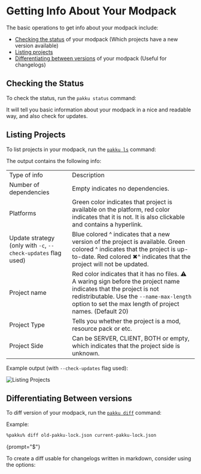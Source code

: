 # Getting Info About Your Modpack

The basic operations to get info about your modpack include:

- [Checking the status](#checking-the-status) of your modpack
(Which projects have a new version available)
- [Listing projects](#listing-projects)
- [Differentiating between versions](#differentiating-between-versions) of your modpack (Useful for changelogs)

## Checking the Status

To check the status, run the `pakku status` command:

<include from="pakku-status.md" element-id="snippet-cmd"/>

It will tell you basic information about your modpack in a nice and readable way,
and also check for updates.

## Listing Projects

To list projects in your modpack, run the [`pakku ls`](pakku-ls.md) command:

<include from="pakku-ls.md" element-id="snippet-cmd"></include>

The output contains the following info:

<table>

<tr>
    <td>Type of info</td>
    <td>Description</td>
</tr>

<tr>
    <td>Number of dependencies</td>
    <td>Empty indicates no dependencies.</td>
</tr>

<tr>
<td>Platforms</td>
    <td><format color="LightGreen">Green color</format> 
    indicates that project is available on the platform, 
    <format color="Red">red color</format> indicates that it is not.
    It is also clickable and contains a hyperlink.</td>
</tr>

<tr>
    <td>Update strategy (only with <code>-c</code>,
    <code>--check-updates</code> flag used)</td>
    <td><format color="Blue">Blue colored ^</format> 
    indicates that a new version of the project is available.
    <format color="LightGreen">Green colored ^</format> 
    indicates that the project is up-to-date.
    <format color="Red">Red colored ✖^</format>
    indicates that the project will not be updated.</td>
</tr>

<tr>
    <td>Project name</td>
    <td>
    <format color="Red">Red color</format> indicates that it has no files.
    <format style="bold">⚠ A waring sign</format> before the project name
    indicates that the project is not redistributable.
    Use the <code>--name-max-length</code> option
    to set the max length of project names. (Default 20)
    </td>
</tr>

<tr>
    <td>Project Type</td>
    <td>Tells you whether the project is a mod, resource pack or etc.</td>
</tr>

<tr>
    <td>Project Side</td>
    <td>
    Can be SERVER, CLIENT, BOTH or empty,
    which indicates that the project side is unknown.
    </td>
</tr>

</table>

Example output (with `--check-updates` flag used):

<img src="screenshot_ls.png" alt="Listing Projects"/>

## Differentiating Between versions

To diff version of your modpack, run the [`pakku diff`](pakku-diff.md) command:

<include from="pakku-diff.md" element-id="snippet-cmd"/>

Example:

```Bash
%pakku% diff old-pakku-lock.json current-pakku-lock.json
```
{prompt="$"}

To create a diff usable for changelogs written in markdown, consider using the options:

<include from="pakku-diff.md" element-id="snippet-options"/>
